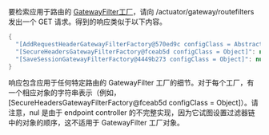 要检索应用于路由的 [GatewayFilter工厂](https://springdoc.cn/spring-cloud-gateway/#gatewayfilter-factories)，请向 /actuator/gateway/routefilters 发出一个 GET 请求。得到的响应类似于以下内容。

```java
{
  "[AddRequestHeaderGatewayFilterFactory@570ed9c configClass = AbstractNameValueGatewayFilterFactory.NameValueConfig]": null,
  "[SecureHeadersGatewayFilterFactory@fceab5d configClass = Object]": null,
  "[SaveSessionGatewayFilterFactory@4449b273 configClass = Object]": null
}
```

响应包含应用于任何特定路由的 GatewayFilter 工厂的细节。对于每个工厂，有一个相应对象的字符串表示（例如，[SecureHeadersGatewayFilterFactory@fceab5d configClass = Object]）。请注意，nul 是由于 endpoint controller 的不完整实现，因为它试图设置过滤器链中的对象的顺序，这不适用于 GatewayFilter 工厂对象。

